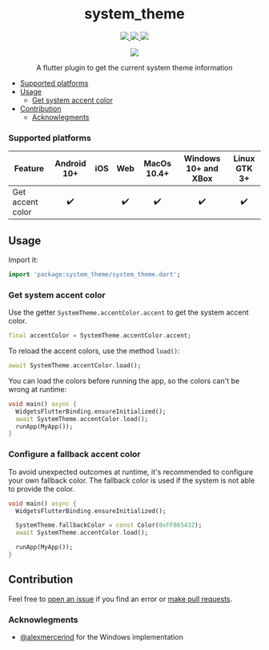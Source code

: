 <div>
  <h1 align="center">system_theme</h1>
  <p align="center" >
    <a title="Discord" href="https://discord.gg/674gpDQUVq">
      <img src="https://img.shields.io/discord/809528329337962516?label=discord&logo=discord" />
    </a>
    <a title="Pub" href="https://pub.dartlang.org/packages/system_theme" >
      <img src="https://img.shields.io/pub/v/system_theme.svg?style=popout&include_prereleases" />
    </a>
    <a title="Github License">
      <img src="https://img.shields.io/github/license/bdlukaa/system_theme" />
    </a>
  </p>
  <p align="center">
    <a title="Patreon" href="https://patreon.com/bdlukaa">
      <img src="https://img.shields.io/endpoint.svg?url=https%3A%2F%2Fshieldsio-patreon.vercel.app%2Fapi%3Fusername%3Dbdlukaa%26type%3Dpatrons&style=for-the-badge">
    </a>
  </p>
  <p align="center">
  A flutter plugin to get the current system theme information
  </p>
</div>

- [Supported platforms](#supported-platforms)
- [Usage](#usage)
  - [Get system accent color](#get-system-accent-color)
- [Contribution](#contribution)
  - [Acknowlegments](#acknowlegments)

### Supported platforms

| Feature          | Android 10+ | iOS | Web | MacOs 10.4+ | Windows 10+ and XBox | Linux GTK 3+ |
| ---------------- | :---------: | :-: | :-: | :---------: | :------------------: | :----------: |
| Get accent color |     ✔️      |     | ✔️  |     ✔️      |          ✔️          |      ✔️      |

## Usage

Import it:

```dart
import 'package:system_theme/system_theme.dart';
```

### Get system accent color

Use the getter `SystemTheme.accentColor.accent` to get the system accent color.

```dart
final accentColor = SystemTheme.accentColor.accent;
```

To reload the accent colors, use the method `load()`:

```dart
await SystemTheme.accentColor.load();
```

You can load the colors before running the app, so the colors can't be wrong at runtime:

```dart
void main() async {
  WidgetsFlutterBinding.ensureInitialized();
  await SystemTheme.accentColor.load();
  runApp(MyApp());
}
```

### Configure a fallback accent color

To avoid unexpected outcomes at runtime, it's recommended to configure your own fallback color. The fallback color is used if the system is not able to provide the color.

```dart
void main() async {
  WidgetsFlutterBinding.ensureInitialized();

  SystemTheme.fallbackColor = const Color(0xFF865432);
  await SystemTheme.accentColor.load();

  runApp(MyApp());
}
```

## Contribution

Feel free to [open an issue](https://github.com/bdlukaa/system_theme/issues/new) if you find an error or [make pull requests](https://github.com/bdlukaa/system_theme/pulls).

### Acknowlegments

- [@alexmercerind](https://github.com/alexmercerind) for the Windows implementation
